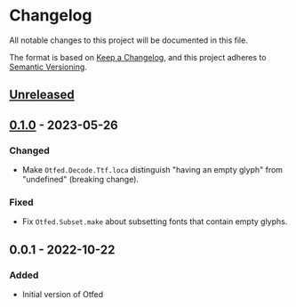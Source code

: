 # Changelog

All notable changes to this project will be documented in this file.

The format is based on [Keep a Changelog](http://keepachangelog.com/en/1.0.0/), and this project adheres to [Semantic Versioning](http://semver.org/spec/v2.0.0.html).


## [Unreleased]

## [0.1.0] - 2023-05-26
### Changed
- Make `Otfed.Decode.Ttf.loca` distinguish "having an empty glyph" from "undefined" (breaking change).

### Fixed
- Fix `Otfed.Subset.make` about subsetting fonts that contain empty glyphs.

## 0.0.1 - 2022-10-22
### Added
- Initial version of Otfed


  [Unreleased]: https://github.com/gfngfn/otfed/compare/0.1.0...HEAD
  [0.1.0]: https://github.com/gfngfn/otfed/compare/0.0.1...0.1.0
